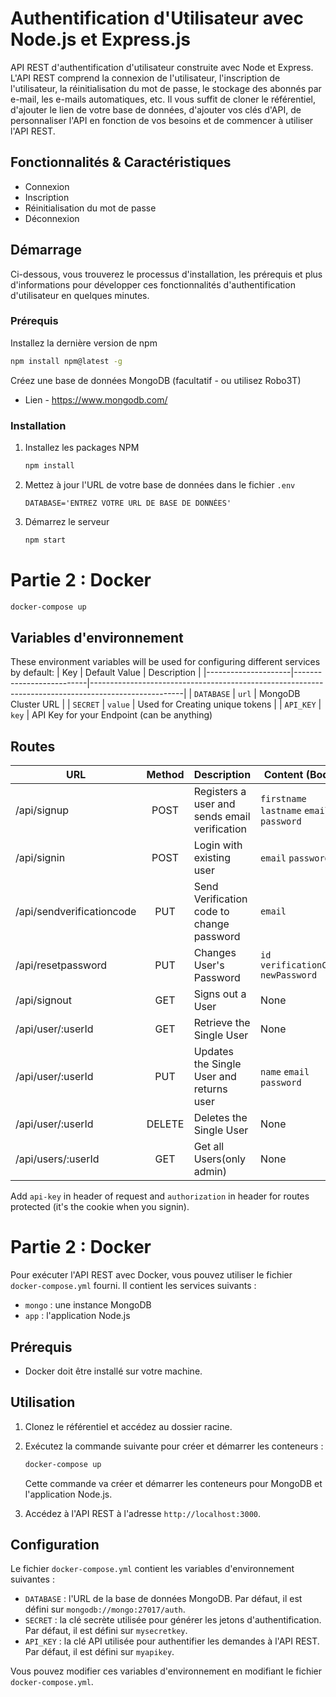 # Authentification d'Utilisateur avec Node.js et Express.js

API REST d'authentification d'utilisateur construite avec Node et Express. L'API REST comprend la connexion de l'utilisateur, l'inscription de l'utilisateur, la réinitialisation du mot de passe, le stockage des abonnés par e-mail, les e-mails automatiques, etc. Il vous suffit de cloner le référentiel, d'ajouter le lien de votre base de données, d'ajouter vos clés d'API, de personnaliser l'API en fonction de vos besoins et de commencer à utiliser l'API REST.

## Fonctionnalités & Caractéristiques
* Connexion
* Inscription
* Réinitialisation du mot de passe
* Déconnexion

## Démarrage

Ci-dessous, vous trouverez le processus d'installation, les prérequis et plus d'informations pour développer ces fonctionnalités d'authentification d'utilisateur en quelques minutes.

### Prérequis

Installez la dernière version de npm
```sh
npm install npm@latest -g
```

Créez une base de données MongoDB (facultatif - ou utilisez Robo3T)
* Lien - https://www.mongodb.com/


### Installation

1. Installez les packages NPM
   ```sh
   npm install
   ```
2. Mettez à jour l'URL de votre base de données dans le fichier `.env`

   ```JS
   DATABASE='ENTREZ VOTRE URL DE BASE DE DONNÉES'
   ```
3. Démarrez le serveur
   ```sh
   npm start
   ```

# Partie 2 : Docker 
```bash
docker-compose up
```

## Variables d'environnement

These environment variables will be used for configuring different services by default:
| Key                 | Default Value            | Description                                                                                         |
|---------------------|--------------------------|-----------------------------------------------------------------------------------------------------|
| `DATABASE` | `url`              | MongoDB Cluster URL                                                                                   |
| `SECRET` | `value`                  | Used for Creating unique tokens                                                                                  |
| `API_KEY` | `key`               | API Key for your Endpoint (can be anything)                                                                              
                                                                       

## Routes
| URL                             | Method | Description                                              | Content (Body)          |
|---------------------------------|:-----------:|----------------------------------------------------------|-------------------------|
| /api/signup              |     POST    | Registers a user and sends email verification            | `firstname` `lastname` `email` `password`        |
| /api/signin                 |     POST    | Login with existing user   | `email` `password`          |
| /api/sendverificationcode                |     PUT     | Send Verification code to change password  | `email` |
| /api/resetpassword        |     PUT    | Changes User's Password                    | `id` `verificationCode` `newPassword`  |
| /api/signout |     GET     | Signs out a User                    | None |
| /api/user/:userId              |     GET    | Retrieve the Single User | None |
| /api/user/:userId                    |     PUT     | Updates the Single User and returns user                   | `name` `email` `password`            |
| /api/user/:userId           |     DELETE    | Deletes the Single User       | None    |
| /api/users/:userId           |     GET    | Get all Users(only admin)       | None    |

Add `api-key` in header of request and `authorization` in header for routes protected (it's the cookie when you signin).

# Partie 2 : Docker 

Pour exécuter l'API REST avec Docker, vous pouvez utiliser le fichier `docker-compose.yml` fourni. Il contient les services suivants :

* `mongo` : une instance MongoDB
* `app` : l'application Node.js

## Prérequis

* Docker doit être installé sur votre machine.

## Utilisation

1. Clonez le référentiel et accédez au dossier racine.
2. Exécutez la commande suivante pour créer et démarrer les conteneurs :

   ```bash
   docker-compose up
   ```

   Cette commande va créer et démarrer les conteneurs pour MongoDB et l'application Node.js.

3. Accédez à l'API REST à l'adresse `http://localhost:3000`.

## Configuration

Le fichier `docker-compose.yml` contient les variables d'environnement suivantes :

* `DATABASE` : l'URL de la base de données MongoDB. Par défaut, il est défini sur `mongodb://mongo:27017/auth`.
* `SECRET` : la clé secrète utilisée pour générer les jetons d'authentification. Par défaut, il est défini sur `mysecretkey`.
* `API_KEY` : la clé API utilisée pour authentifier les demandes à l'API REST. Par défaut, il est défini sur `myapikey`.

Vous pouvez modifier ces variables d'environnement en modifiant le fichier `docker-compose.yml`.

